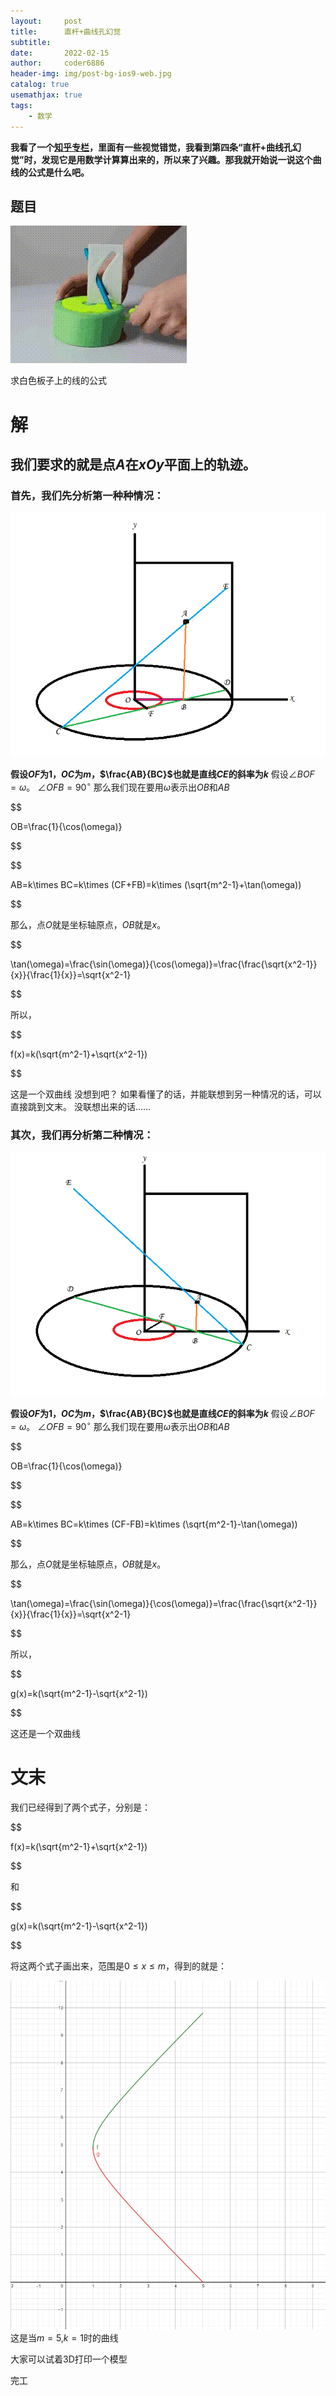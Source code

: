 ```yaml
---
layout:     post
title:      直杆+曲线孔幻觉
subtitle:   
date:       2022-02-15
author:     coder6886
header-img: img/post-bg-ios9-web.jpg
catalog: true
usemathjax: true
tags:
    - 数学 
---
```

**我看了一个[知乎专栏](https://zhuanlan.zhihu.com/p/60033934)，里面有一些视觉错觉，我看到第四条“直杆+曲线孔幻觉”时，发现它是用数学计算算出来的，所以来了兴趣。那我就开始说一说这个曲线的公式是什么吧。**
## 题目

![line-through-curve-0](/img/line-through-curve-0.gif)

求白色板子上的线的公式
# 解
## 我们要求的就是点$A$在$xOy$平面上的轨迹。
### 首先，我们先分析第一种种情况：
![line-through-curve-1](/img/line-through-curve-1.png)

**假设$OF$为1，$OC$为$m$，$\frac{AB}{BC}$也就是直线$CE$的斜率为$k$**
假设$\angle BOF=\omega$。
$\angle OFB=90^\circ$
那么我们现在要用$\omega$表示出$OB$和$AB$

$$

OB=\frac{1}{\cos(\omega)}

$$

$$

AB=k\times BC=k\times (CF+FB)=k\times (\sqrt{m^2-1}+\tan(\omega))

$$

那么，点$O$就是坐标轴原点，$OB$就是$x$。

$$

\tan(\omega)=\frac{\sin(\omega)}{\cos(\omega)}=\frac{\frac{\sqrt{x^2-1}}{x}}{\frac{1}{x}}=\sqrt{x^2-1}

$$

所以，

$$

f(x)=k(\sqrt{m^2-1}+\sqrt{x^2-1})

$$

这是一个双曲线
没想到吧？
如果看懂了的话，并能联想到另一种情况的话，可以直接跳到文末。
没联想出来的话……
### 其次，我们再分析第二种情况：
![line-through-curve-2](/img/line-through-curve-2.png)

**假设$OF$为1，$OC$为$m$，$\frac{AB}{BC}$也就是直线$CE$的斜率为$k$**
假设$\angle BOF=\omega$。
$\angle OFB=90^\circ$
那么我们现在要用$\omega$表示出$OB$和$AB$

$$

OB=\frac{1}{\cos(\omega)}

$$

$$

AB=k\times BC=k\times (CF-FB)=k\times (\sqrt{m^2-1}-\tan(\omega))

$$

那么，点$O$就是坐标轴原点，$OB$就是$x$。

$$

\tan(\omega)=\frac{\sin(\omega)}{\cos(\omega)}=\frac{\frac{\sqrt{x^2-1}}{x}}{\frac{1}{x}}=\sqrt{x^2-1}

$$

所以，

$$

g(x)=k(\sqrt{m^2-1}-\sqrt{x^2-1})

$$

这还是一个双曲线
# 文末
我们已经得到了两个式子，分别是：

$$

f(x)=k(\sqrt{m^2-1}+\sqrt{x^2-1})

$$

和

$$

g(x)=k(\sqrt{m^2-1}-\sqrt{x^2-1})

$$

将这两个式子画出来，范围是$0\le x \le m$，得到的就是：

![line-through-curve-3](/img/line-through-curve-3.png)
这是当$m=5$,$k=1$时的曲线

大家可以试着3D打印一个模型

完工